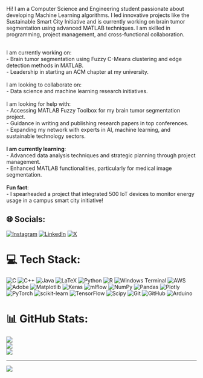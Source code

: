 Hi! I am a Computer Science and Engineering student passionate about developing Machine Learning algorithms. I led innovative projects like the Sustainable Smart City Initiative and is currently working on brain tumor segmentation using advanced MATLAB techniques. I am skilled in programming, project management, and cross-functional collaboration.


<br>I am currently working on:  <br>   - Brain tumor segmentation using Fuzzy C-Means clustering and edge detection methods in MATLAB.  <br>   - Leadership in starting an ACM chapter at my university.<br><br>I am looking to collaborate on:  <br>   - Data science and machine learning research initiatives.  <br><br>I am looking for help with:  <br>   - Accessing MATLAB Fuzzy Toolbox for my brain tumor segmentation project.  <br>   - Guidance in writing and publishing research papers in top conferences.  <br>   - Expanding my network with experts in AI, machine learning, and sustainable technology sectors.<br><br>**I am currently learning**:  <br>   - Advanced data analysis techniques and strategic planning through project management.  <br>   - Enhanced MATLAB functionalities, particularly for medical image segmentation.  <br><br>**Fun fact**:  <br>   - I spearheaded a project that integrated 500 IoT devices to monitor energy usage in a campus smart city initiative!


## 🌐 Socials:
[![Instagram](https://img.shields.io/badge/Instagram-%23E4405F.svg?logo=Instagram&logoColor=white)](https://instagram.com/https://www.instagram.com/syam_sundar31/#) [![LinkedIn](https://img.shields.io/badge/LinkedIn-%230077B5.svg?logo=linkedin&logoColor=white)](https://linkedin.com/in/https://www.linkedin.com/in/syamsundarn/) [![X](https://img.shields.io/badge/X-black.svg?logo=X&logoColor=white)](https://x.com/https://x.com/SYAMSUN23897616) 

# 💻 Tech Stack:
![C](https://img.shields.io/badge/c-%2300599C.svg?style=for-the-badge&logo=c&logoColor=white) ![C++](https://img.shields.io/badge/c++-%2300599C.svg?style=for-the-badge&logo=c%2B%2B&logoColor=white) ![Java](https://img.shields.io/badge/java-%23ED8B00.svg?style=for-the-badge&logo=openjdk&logoColor=white) ![LaTeX](https://img.shields.io/badge/latex-%23008080.svg?style=for-the-badge&logo=latex&logoColor=white) ![Python](https://img.shields.io/badge/python-3670A0?style=for-the-badge&logo=python&logoColor=ffdd54) ![R](https://img.shields.io/badge/r-%23276DC3.svg?style=for-the-badge&logo=r&logoColor=white) ![Windows Terminal](https://img.shields.io/badge/Windows%20Terminal-%234D4D4D.svg?style=for-the-badge&logo=windows-terminal&logoColor=white) ![AWS](https://img.shields.io/badge/AWS-%23FF9900.svg?style=for-the-badge&logo=amazon-aws&logoColor=white) ![Adobe](https://img.shields.io/badge/adobe-%23FF0000.svg?style=for-the-badge&logo=adobe&logoColor=white) ![Matplotlib](https://img.shields.io/badge/Matplotlib-%23ffffff.svg?style=for-the-badge&logo=Matplotlib&logoColor=black) ![Keras](https://img.shields.io/badge/Keras-%23D00000.svg?style=for-the-badge&logo=Keras&logoColor=white) ![mlflow](https://img.shields.io/badge/mlflow-%23d9ead3.svg?style=for-the-badge&logo=numpy&logoColor=blue) ![NumPy](https://img.shields.io/badge/numpy-%23013243.svg?style=for-the-badge&logo=numpy&logoColor=white) ![Pandas](https://img.shields.io/badge/pandas-%23150458.svg?style=for-the-badge&logo=pandas&logoColor=white) ![Plotly](https://img.shields.io/badge/Plotly-%233F4F75.svg?style=for-the-badge&logo=plotly&logoColor=white) ![PyTorch](https://img.shields.io/badge/PyTorch-%23EE4C2C.svg?style=for-the-badge&logo=PyTorch&logoColor=white) ![scikit-learn](https://img.shields.io/badge/scikit--learn-%23F7931E.svg?style=for-the-badge&logo=scikit-learn&logoColor=white) ![TensorFlow](https://img.shields.io/badge/TensorFlow-%23FF6F00.svg?style=for-the-badge&logo=TensorFlow&logoColor=white) ![Scipy](https://img.shields.io/badge/SciPy-%230C55A5.svg?style=for-the-badge&logo=scipy&logoColor=%white) ![Git](https://img.shields.io/badge/git-%23F05033.svg?style=for-the-badge&logo=git&logoColor=white) ![GitHub](https://img.shields.io/badge/github-%23121011.svg?style=for-the-badge&logo=github&logoColor=white) ![Arduino](https://img.shields.io/badge/-Arduino-00979D?style=for-the-badge&logo=Arduino&logoColor=white)
# 📊 GitHub Stats:
![](https://github-readme-stats.vercel.app/api?username=SyamSundarN&theme=ambient_gradient&hide_border=false&include_all_commits=true&count_private=false)<br/>
![](https://github-readme-streak-stats.herokuapp.com/?user=SyamSundarN&theme=ambient_gradient&hide_border=false)<br/>
![](https://github-readme-stats.vercel.app/api/top-langs/?username=SyamSundarN&theme=ambient_gradient&hide_border=false&include_all_commits=true&count_private=false&layout=compact)

---
[![](https://visitcount.itsvg.in/api?id=SyamSundarN&icon=0&color=0)](https://visitcount.itsvg.in)

<!-- Proudly created with GPRM ( https://gprm.itsvg.in ) -->
